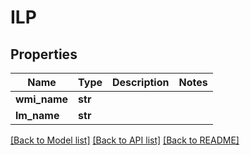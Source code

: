 # ILP

## Properties
Name | Type | Description | Notes
------------ | ------------- | ------------- | -------------
**wmi_name** | **str** |  | 
**lm_name** | **str** |  | 

[[Back to Model list]](../README.md#documentation-for-models) [[Back to API list]](../README.md#documentation-for-api-endpoints) [[Back to README]](../README.md)

